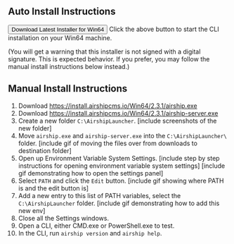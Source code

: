 ## Auto Install Instructions
<button id="windows-installer-download-button" class="button windows-installer-download-button">
Download Latest Installer for Win64
</button>
Click the above button to start the CLI installation on your Win64 machine. 

(You will get a warning that this installer is not signed with a digital signature. This is expected behavior. If you prefer, you may follow the manual install instructions below instead.)

## Manual Install Instructions
1. Download https://install.airshipcms.io/Win64/2.3.1/airship.exe
2. Download https://install.airshipcms.io/Win64/2.3.1/airship-server.exe
3. Create a new folder `C:\AirshipLauncher`.
   [include screenshots of the new folder]
4. Move `airship.exe` and `airship-server.exe` into the `C:\AirshipLauncher\` folder.
   [include gif of moving the files over from downloads to destination folder]
5. Open up Environment Variable System Settings.
   [include step by step instructions for opening environment variable system settings]
   [include gif demonstrating how to open the settings panel]
6. Select `PATH` and click the `Edit` button.
   [include gif showing where PATH is and the edit button is]
7. Add a new entry to this list of PATH variables, select the `C:\AirshipLauncher` folder.
   [include gif demonstrating how to add this new env]
8. Close all the Settings windows.
9. Open a CLI, either CMD.exe or PowerShell.exe to test.
10. In the CLI, run `airship version` and `airship help`.
